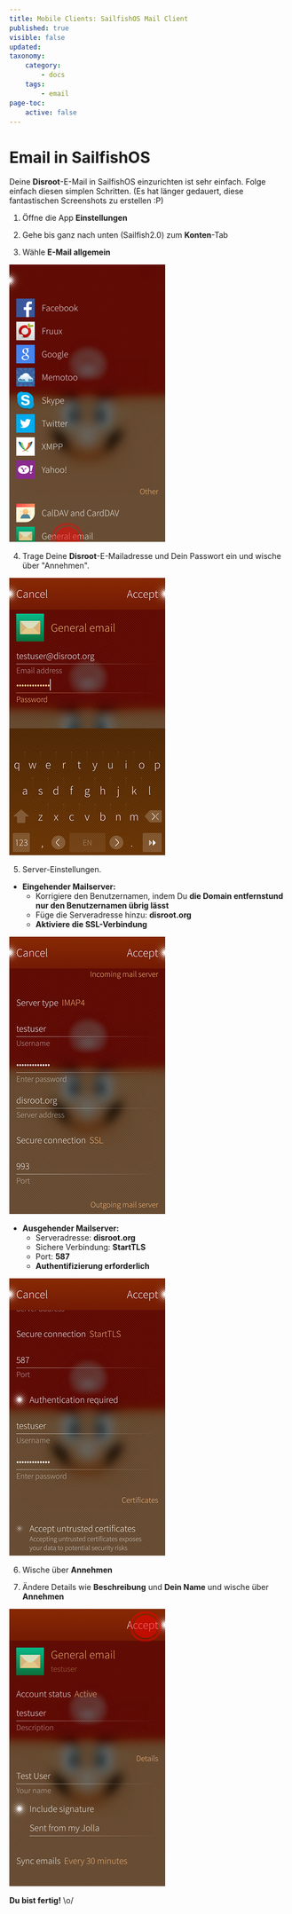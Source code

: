 ```yaml
---
title: Mobile Clients: SailfishOS Mail Client
published: true
visible: false
updated:
taxonomy:
    category:
        - docs
    tags:
        - email
page-toc:
    active: false
---
```


# Email in SailfishOS

Deine **Disroot**-E-Mail in SailfishOS einzurichten ist sehr einfach. Folge einfach diesen simplen Schritten. (Es hat länger gedauert, diese fantastischen Screenshots zu erstellen :P)

1. Öffne die App **Einstellungen** 

2. Gehe bis ganz nach unten (Sailfish2.0) zum **Konten**-Tab

3. Wähle **E-Mail allgemein**

![](en/sailfish_mail1.png)

4. Trage Deine **Disroot**-E-Mailadresse und Dein Passwort ein und wische über "Annehmen".

![](en/sailfish_mail2.png)

5. Server-Einstellungen.

 - **Eingehender Mailserver:**
    - Korrigiere den Benutzernamen, indem Du **die Domain entfernstund nur den Benutzernamen übrig lässt**
    - Füge die Serveradresse hinzu: **disroot.org**
    - **Aktiviere die SSL-Verbindung**

![](en/sailfish_mail3.png)

 - **Ausgehender Mailserver:**
    - Serveradresse: **disroot.org**
    - Sichere Verbindung: **StartTLS**
    - Port: **587**
    - **Authentifizierung erforderlich**

![](en/sailfish_mail4.png)

6. Wische über **Annehmen**

7. Ändere Details wie **Beschreibung** und **Dein Name** und wische über **Annehmen**

![](en/sailfish_mail5.png)

**Du bist fertig!** \o/
